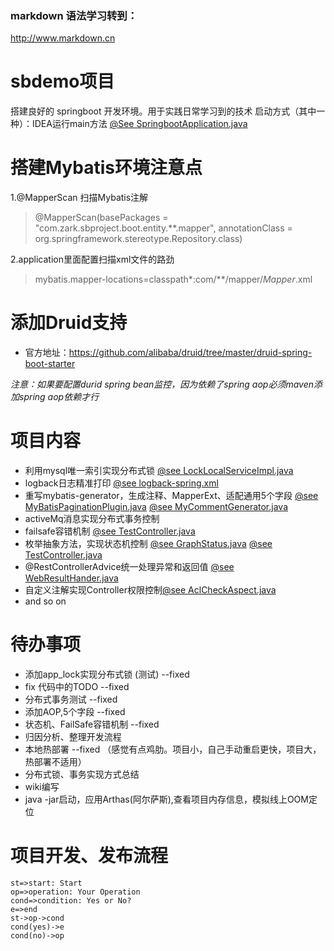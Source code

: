 ### markdown 语法学习转到：
http://www.markdown.cn
# sbdemo项目
搭建良好的 springboot 开发环境。用于实践日常学习到的技术
启动方式（其中一种）：IDEA运行main方法 [@See SpringbootApplication.java](https://github.com/zcgitzc/sbdemo/blob/project_init/boot-start/src/main/java/com/zark/sbproject/boot/start/SpringbootApplication.java)

# 搭建Mybatis环境注意点
1.@MapperScan 扫描Mybatis注解
> @MapperScan(basePackages = "com.zark.sbproject.boot.entity.**.mapper", annotationClass = org.springframework.stereotype.Repository.class)

2.application里面配置扫描xml文件的路劲
> mybatis.mapper-locations=classpath*:com/**/mapper/*Mapper*.xml

# 添加Druid支持
* 官方地址：https://github.com/alibaba/druid/tree/master/druid-spring-boot-starter

*注意：如果要配置durid spring bean监控，因为依赖了spring aop必须maven添加spring aop依赖才行*

# 项目内容
* 利用mysql唯一索引实现分布式锁 [@see LockLocalServiceImpl.java](https://github.com/zcgitzc/sbdemo/blob/project_init/boot-service/src/main/java/com/zark/sbproject/boot/service/common/service/impl/LockLocalServiceImpl.java)
* logback日志精准打印 [@see logback-spring.xml](https://github.com/zcgitzc/sbdemo/blob/project_init/boot-start/src/main/resources/logback-spring.xml)
* 重写mybatis-generator，生成注释、MapperExt、适配通用5个字段 [@see MyBatisPaginationPlugin.java](https://github.com/zcgitzc/sbdemo/blob/project_init/boot-dao/src/main/java/com/zark/sbproject/boot/dao/plugin/MyBatisPaginationPlugin.java) [@see MyCommentGenerator.java](https://github.com/zcgitzc/sbdemo/blob/project_init/boot-dao/src/main/java/com/zark/sbproject/boot/dao/plugin/MyCommentGenerator.java)
* activeMq消息实现分布式事务控制
* failsafe容错机制 [@see TestController.java](https://github.com/zcgitzc/sbdemo/blob/project_init/boot-web/src/main/java/com/zark/sbproject/boot/web/controller/TestController.java)
* 枚举抽象方法，实现状态机控制 [@see GraphStatus.java](https://github.com/zcgitzc/sbdemo/blob/project_init/boot-service/src/main/java/com/zark/sbproject/boot/service/common/constant/GraphStatus.java) [@see TestController.java](https://github.com/zcgitzc/sbdemo/blob/project_init/boot-web/src/main/java/com/zark/sbproject/boot/web/controller/TestController.java)
* @RestControllerAdvice统一处理异常和返回值 [@see WebResultHander.java](https://github.com/zcgitzc/sbdemo/blob/project_init/boot-web/src/main/java/com/zark/sbproject/boot/web/framework/WebResultHandler.java)
* 自定义注解实现Controller权限控制[@see AclCheckAspect.java](https://github.com/zcgitzc/sbdemo/blob/project_init/boot-web/src/main/java/com/zark/sbproject/boot/web/permission/aspect/AclCheckAspect.java)
* and so on 

# 待办事项
* 添加app_lock实现分布式锁 (测试) --fixed
* fix 代码中的TODO  --fixed
* 分布式事务测试 --fixed
* 添加AOP,5个字段     --fixed
* 状态机、FailSafe容错机制  --fixed
* 归因分析、整理开发流程
* 本地热部署 --fixed （感觉有点鸡肋。项目小，自己手动重启更快，项目大，热部署不适用）
* 分布式锁、事务实现方式总结
* wiki编写
* java -jar启动，应用Arthas(阿尔萨斯),查看项目内存信息，模拟线上OOM定位

# 项目开发、发布流程
```flow
st=>start: Start
op=>operation: Your Operation
cond=>condition: Yes or No?
e=>end
st->op->cond
cond(yes)->e
cond(no)->op
```
